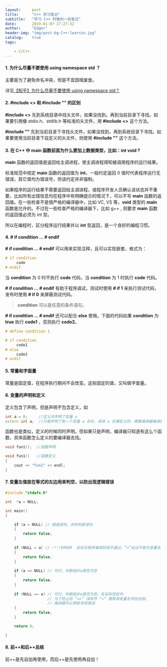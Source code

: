 ```yaml
---
layout:     post
title:      "C++ 学习笔记"
subtitle:   "学习 C++ 时做的一些笔记"
date:       2019-01-07 17:27:32
author:     "Edger"
header-img: "img/post-bg-C++-learnin.jpg"
catalog:    true
tags:

    - C/C++ 
---
```



#### 1. 为什么尽量不要使用 using namespace std ？

主要是为了避免命名冲突，但是不宜因噎废食。

详见[【知乎】为什么尽量不要使用 using namespace std？](https://www.zhihu.com/question/26911239)

#### 2. #include <> 和 #include \"\" 的区别

**#include <>** 先到系统目录中找头文件，如果没找到，再到当前目录下寻找。如果要引用像 stdio.h、stdlib.h 等标准的头文件，用 **#include <>** 这个方法。

**#include \"\"** 先到当前目录下寻找头文件，如果没找到，再到系统目录下寻找。如果要使用当前目录下自定义的头文件，则使用 **#include \"\"** 这个方法。

#### 3. 在 C++ 中 main 函数前面为什么要加上数据类型，比如：int void ?

**main** 函数的返回值是返回给主调进程，使主调进程得知被调用程序的运行结果。

标准规范中规定 **main** 函数的返回值为 **int**，一般约定返回 0 值时代表程序运行无错误，其它值均为错误号，但该约定并非强制。

如果程序的运行结果不需要返回给主调进程，或程序开发人员确认该状态并不重要，比如所有出错信息均在程序中有明确提示的情况下，可以不写 **main** 函数的返回值。在一些检查不是很严格的编译器中，比如 VC, VS 等，**void** 类型的 **main** 函数是允许的。不过在一些检查严格的编译器下，比如 g++ , 则要求 **main** 函数的返回值必须为 int 型。

所以在编程时，区分程序运行结果并以 **int** 型返回，是一个良好的编程习惯。

#### 4. # if condition ... # endif

**# if condition ... # endif** 可以用来实现注释，且可以实现嵌套，格式为：

```cpp
# if condition
     code
# endif 
```

当 **condition** 为 0 时不执行 **code** 代码，当 **condition** 为 1 时执行 **code** 代码。

**# if condition ... # endif** 有助于程序调试，测试时使用 **# if 1** 来执行测试代码，发布时使用 **# if 0** 来屏蔽测试代码。

> **condition** 可以是任意的条件语句。

**# if condition ... # endif** 还可以配合 **else** 使用。下面的代码如果 **condition** 为 **true** 执行 **code1** ，否则执行 **code2**。

```cpp
# define condition 1

# if condition
     code1
# else
     code2
# endif
```
#### 5. 常量和字面量

常量是固定值，在程序执行期间不会改变。这些固定的值，又叫做字面量。

#### 6. 变量的声明和定义

定义包含了声明，但是声明不包含定义，如

```cpp
int a = 0;     //定义并声明了变量 a
extern int a;  //只是声明了有一个变量 a 存在，具体 a 在哪定义的，需要编译器编译的时候去找。
```

函数也是类似，定义的时候同时声明。但如果只是声明，编译器只知道有这么个函数，具体函数怎么定义的要编译器去找。

```cpp
void fun1();  //函数声明

void fun1()   //函数定义
{  
    cout << "fun1" << endl;
}
```
#### 7. 变量左值放在等式的左边用来判空，以防出现逻辑错误

```cpp
#include "stdafx.h"

int  *a = NULL;

int main()
{

    if (a = NULL) // 赋值语句，并非判断语句
    {
        return false;
    }
    
    if (NULL = a) // !!!!ERROR  此处在程序编译阶段不通过，“=”右边不能为变量名
    {
        return false;
    }
    
    if (a == NULL) // 可行，判断指针a是否为空
    {
        return false;
    }
    
    if (NULL == a) // 可行，判断指针a是否为空。在实际项目中，
                   // 为了防止将 “==” 误写作 “=” 推荐讲变量名写在右侧，
                   // 编译器可以帮助寻找错误
    {
        return false;
    }

    return 0;

}
```
#### 8. 前++和后++总结

前++是先自加再使用，而后++是先使用再自加！
